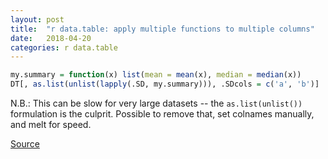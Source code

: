 ```yaml
---
layout: post
title:  "r data.table: apply multiple functions to multiple columns"
date:   2018-04-20
categories: r data.table
---
```


```r
my.summary = function(x) list(mean = mean(x), median = median(x))
DT[, as.list(unlist(lapply(.SD, my.summary))), .SDcols = c('a', 'b')]
```

N.B.: This can be slow for very large datasets -- the `as.list(unlist())` formulation is the culprit. Possible to remove that, set colnames manually, and melt for speed.

[Source](https://stackoverflow.com/questions/29620783/data-table-in-r-apply-multiple-functions-to-multiple-columns)
